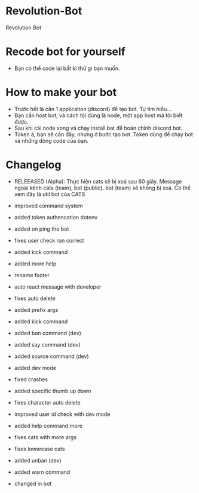 # Revolution-Bot
Revolution Bot

# Recode bot for yourself
- Bạn có thể code lại bất kì thứ gì bạn muốn.

# How to make your bot
- Trước hết là cần 1 application (discord) để tạo bot. Tự tìm hiểu...
- Bạn cần host bot, và cách tôi dùng là node, một app host mà tôi biết được.
- Sau khi cài node xong và chạy install.bat để hoàn chỉnh discord bot.
- Token à, bạn sẽ cần đấy, nhưng ở bước tạo bot. Token dùng để chạy bot và những dòng code của bạn.

# Changelog
- RELEEASED (Alpha): Thực hiện cats sẽ bị xoá sau 60 giây. Message ngoài kênh cats (team), bot (public), bot (team) sẽ không bị xoá.
Có thể xem đây là util bot của CATS

- improved command system
- added token authencation dotenv
- added on ping the bot
- fixes user check run correct
- added kick command
- added more help
- rename footer
- auto react message with developer
- fixes auto delete
- added prefix args
- added kick command
- added ban command (dev)
- added say command (dev)
- added source command (dev)
- added dev mode
- fixed crashes
- added specific thumb up down
- fixes character auto delete
- improved user id check with dev mode
- added help command more
- fixes cats with more args
- fixes lowercase cats
- added unban (dev)
- added warn command

- changed in bot
